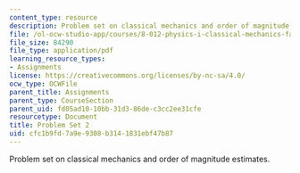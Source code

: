 ```yaml
---
content_type: resource
description: Problem set on classical mechanics and order of magnitude estimates.
file: /ol-ocw-studio-app/courses/8-012-physics-i-classical-mechanics-fall-2008/cfc1b9fd7a9e9308b3141831ebf47b87_ps2.pdf
file_size: 84290
file_type: application/pdf
learning_resource_types:
- Assignments
license: https://creativecommons.org/licenses/by-nc-sa/4.0/
ocw_type: OCWFile
parent_title: Assignments
parent_type: CourseSection
parent_uid: fd05ad10-10bb-31d3-86de-c3cc2ee31cfe
resourcetype: Document
title: Problem Set 2
uid: cfc1b9fd-7a9e-9308-b314-1831ebf47b87
---
```

Problem set on classical mechanics and order of magnitude estimates.